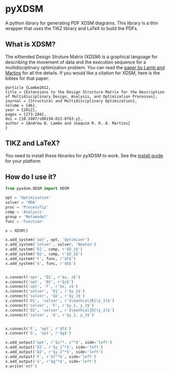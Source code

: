 # pyXDSM

A python library for generating PDF XDSM diagrams.
This library is a thin wrapper that uses the TIKZ library and LaTeX to build the PDFs.

## What is XDSM?
The eXtended Design Struture Matrix (XDSM) is a graphical language for describing the movement of data and the execution sequence for a  multidisciplinary optimization  problem.
You can read the [paper by Lamb and Martins](http://mdolab.engin.umich.edu/content/extensions-design-structure-matrix) for all the details.
If you  would like a citation for XDSM, here is the bibtex for that paper:

    @article {Lambe2012,
    title = {Extensions to the Design Structure Matrix for the Description of Multidisciplinary Design, Analysis, and Optimization Processes},
    journal = {Structural and Multidisciplinary Optimization},
    volume = {46},
    year = {2012},
    pages = {273-284},
    doi = {10.1007/s00158-012-0763-y},
    author = {Andrew B. Lambe and Joaquim R. R. A. Martins}
    }


## TIKZ and LaTeX?
You need to install these libraries for pyXDSM to work. See the [install guide](https://www.latex-project.org/get/) for your platform

## How do I use it?

```python
from pyxdsm.XDSM import XDSM

opt = 'Optimization'
solver = 'MDA'
proc = 'ProcessTip'
comp = 'Analysis'
group = 'Metamodel'
func = 'Function'

x = XDSM()

x.add_system('opt', opt, 'Optimizer')
x.add_system('solver', solver, 'Newton')
x.add_system('D1', comp, r'$D_1$')
x.add_system('D2', comp, r'$D_2$')
x.add_system('F', func, r'$F$')
x.add_system('G', func, r'$G$')


x.connect('opt', 'D1', r'$x, z$')
x.connect('opt', 'D2', r'$z$')
x.connect('opt', 'F', r'$x, z$')
x.connect('solver', 'D1', r'$y_2$')
x.connect('solver', 'D2', r'$y_1$')
x.connect('D1', 'solver', r'$\mathcal{R}(y_1)$')
x.connect('solver', 'F', r'$y_1, y_2$')
x.connect('D2', 'solver', r'$\mathcal{R}(y_2)$')
x.connect('solver', 'G', r'$y_1, y_2$')


x.connect('F', 'opt', r'$f$')
x.connect('G', 'opt', r'$g$')

x.add_output('opt', r'$x^*, z^*$', side='left')
x.add_output('D1', r'$y_1^*$', side='left')
x.add_output('D2', r'$y_2^*$', side='left')
x.add_output('F', r'$f^*$', side='left')
x.add_output('G', r'$g^*$', side='left')
x.write('mdf')
```

